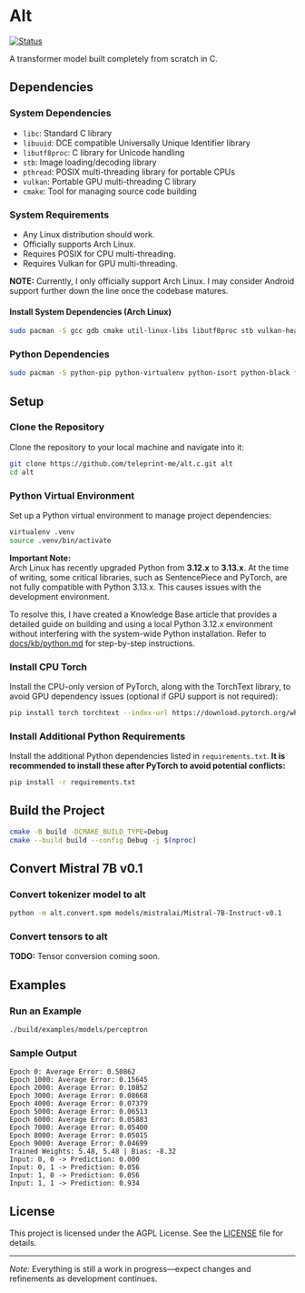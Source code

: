 # Alt

[![Status](https://img.shields.io/badge/Status-Under_Construction-red)](https://teleprint.me/)

A transformer model built completely from scratch in C.

## Dependencies

### System Dependencies

- `libc`: Standard C library
- `libuuid`: DCE compatible Universally Unique Identifier library
- `libutf8proc`: C library for Unicode handling
- `stb`: Image loading/decoding library
- `pthread`: POSIX multi-threading library for portable CPUs
- `vulkan`: Portable GPU multi-threading C library
- `cmake`: Tool for managing source code building

### System Requirements

- Any Linux distribution should work.
- Officially supports Arch Linux.
- Requires POSIX for CPU multi-threading.
- Requires Vulkan for GPU multi-threading.

**NOTE:** Currently, I only officially support Arch Linux. I may consider Android support further down the line once the codebase matures.

#### Install System Dependencies (Arch Linux)

```sh
sudo pacman -S gcc gdb cmake util-linux-libs libutf8proc stb vulkan-headers vulkan-tools
```

### Python Dependencies

```sh
sudo pacman -S python-pip python-virtualenv python-isort python-black flake8
```

## Setup

### Clone the Repository

Clone the repository to your local machine and navigate into it:

```sh
git clone https://github.com/teleprint-me/alt.c.git alt
cd alt
```

### Python Virtual Environment

Set up a Python virtual environment to manage project dependencies:

```sh
virtualenv .venv
source .venv/bin/activate
```

**Important Note:**  
Arch Linux has recently upgraded Python from **3.12.x** to **3.13.x**. At the time of writing, some critical libraries, such as SentencePiece and PyTorch, are not fully compatible with Python 3.13.x. This causes issues with the development environment.

To resolve this, I have created a Knowledge Base article that provides a detailed guide on building and using a local Python 3.12.x environment without interfering with the system-wide Python installation. Refer to [docs/kb/python.md](docs/kb/python.md) for step-by-step instructions.

### Install CPU Torch

Install the CPU-only version of PyTorch, along with the TorchText library, to avoid GPU dependency issues (optional if GPU support is not required):

```sh
pip install torch torchtext --index-url https://download.pytorch.org/whl/cpu --upgrade
```

### Install Additional Python Requirements

Install the additional Python dependencies listed in `requirements.txt`. **It is recommended to install these after PyTorch to avoid potential conflicts:**

```sh
pip install -r requirements.txt
```

## Build the Project

```sh
cmake -B build -DCMAKE_BUILD_TYPE=Debug
cmake --build build --config Debug -j $(nproc)
```

## Convert Mistral 7B v0.1

### Convert tokenizer model to alt

```sh
python -m alt.convert.spm models/mistralai/Mistral-7B-Instruct-v0.1
```

### Convert tensors to alt

**TODO:** Tensor conversion coming soon.

## Examples

### Run an Example

```sh
./build/examples/models/perceptron
```

### Sample Output

```text
Epoch 0: Average Error: 0.50862
Epoch 1000: Average Error: 0.15645
Epoch 2000: Average Error: 0.10852
Epoch 3000: Average Error: 0.08668
Epoch 4000: Average Error: 0.07379
Epoch 5000: Average Error: 0.06513
Epoch 6000: Average Error: 0.05883
Epoch 7000: Average Error: 0.05400
Epoch 8000: Average Error: 0.05015
Epoch 9000: Average Error: 0.04699
Trained Weights: 5.48, 5.48 | Bias: -8.32
Input: 0, 0 -> Prediction: 0.000
Input: 0, 1 -> Prediction: 0.056
Input: 1, 0 -> Prediction: 0.056
Input: 1, 1 -> Prediction: 0.934
```

## License

This project is licensed under the AGPL License. See the [LICENSE](LICENSE) file for details.

---

*Note:* Everything is still a work in progress—expect changes and refinements as development continues.
